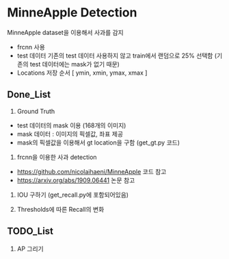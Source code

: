 # MinneApple Detection
MinneApple dataset을 이용해서 사과를 감지

- frcnn 사용
- test 데이터 기존의 test 데이터 사용하지 않고 train에서 랜덤으로 25% 선택함 (기존의 test 데이터에는 mask가 없기 때문)
- Locations 저장 순서 [ ymin, xmin, ymax, xmax ]


## Done_List
1. Ground Truth
 - test 데이터의 mask 이용 (168개의 이미지)
 - mask 데이터 : 이미지의 픽셀값, 좌표 제공
 - mask의 픽셀값을 이용해서 gt location을 구함 (get_gt.py 코드)

1. frcnn을 이용한 사과 detection
 - https://github.com/nicolaihaeni/MinneApple 코드 참고
 - https://arxiv.org/abs/1909.06441 논문 참고

1. IOU 구하기 (get_recall.py에 포함되어있음)
 
1. Thresholds에 따른 Recall의 변화 



## TODO_List
1. AP 그리기
